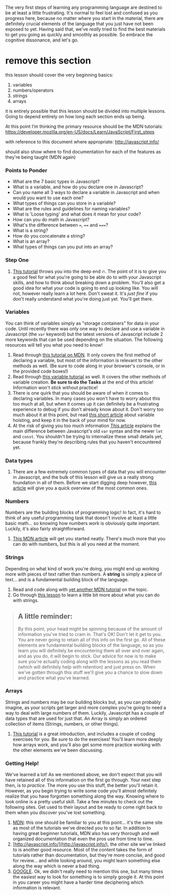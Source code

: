 The very first steps of learning any programming language are destined to be at least a little frustrating.  It's normal to feel lost and confused as you progress here, because no matter where you start in the material, there are definitely crucial elements of the language that you just have not been exposed to yet.  Having said that, we've _really_ tried to find the best materials to get you going as quickly and smoothly as possible. So embrace the cognitive dissonance, and let's go.

# remove this section
this lesson should cover the very beginning basics: 
1. variables
2. numbers/operators
3. strings
4. arrays

it is entirely possible that this lesson should be divided into multiple lessons.  Going to depend entirely on how long each section ends up being.

At this point I'm thinking the primary resource should be the MDN tutorials:
https://developer.mozilla.org/en-US/docs/Learn/JavaScript/First_steps

with reference to this document where appropriate: http://javascript.info/

should also show where to find documentation for each of the features as they're being taught (MDN again)

### Points to Ponder
* What are the 7 basic types in Javascript?
* What is a variable, and how do you declare one in Javascript?
* Can you name all 3 ways to declare a variable in Javascript and when would you want to use each one?
* What types of things can you store in a variable?
* What are the rules and guidelines for naming variables?
* What is 'Loose typing' and what does it mean for your code?
* How can you do math in Javascript?
* What's the difference between `=`, `==` and `===`?
* What is a string?
* How do you concatenate a string?
* What is an array?
* What types of things can you put into an array?

### Step One
1. [This tutorial](https://developer.mozilla.org/en-US/docs/Learn/JavaScript/First_steps/A_first_splash) throws you into the deep end 🔥.  The point of it is to give you a good feel for what you're going to be able do to with your Javascript skills, and how to think about breaking down a problem.  You'll also get a good idea for what your code is going to end up looking like. You will not, however really learn a lot here.  Don't sweat it.  It's _just fine_ if you don't really understand what you're doing just yet.  You'll get there.

### Variables
You can think of variables simply as "storage containers" for data in your code.  Until recently there was only one way to declare and use a variable in Javascript (the `var` keyword) but the latest versions of Javascript include 2 more keywords that can be used depending on the situation. The following resources will tell you what you need to know!
1. Read through [this tutorial on MDN](https://developer.mozilla.org/en-US/docs/Learn/JavaScript/First_steps/Variables). It only covers the first method of declaring a variable, but most of the information is relevant to the other methods as well. (Be sure to code along in your browser's console, or in the provided code boxes!)
2. Read through [this variable tutorial](http://javascript.info/variables) as well. It covers the other methods of variable creation.  __Be sure to do the Tasks__ at the end of this article!  Information won't stick without practice!
3. There is one quirk that you should be aware of when it comes to declaring variables.  In many cases you won't have to worry about this too much at all, but when it comes up it can definitely be a frustrating experience to debug if you don't already know about it.  Don't worry too much about it at this point, but read [this short article](https://developer.mozilla.org/en-US/docs/Web/JavaScript/Reference/Statements/var#var_hoisting) about variable hoisting, and keep it in the back of your mind for now.
4. At the risk of giving you too much information [This article](http://wesbos.com/javascript-scoping/) explains the main difference between Javascript's old `var` syntax and the newer `let` and `const`.  You shouldn't be trying to internalize these small details yet, because frankly they're describing rules that you haven't encountered yet.

### Data types
1. There are a few extremely common types of data that you will encounter in Javascript, and the bulk of this lesson will give us a really strong foundation in all of them.  Before we start digging deep however, [this article](http://javascript.info/types) will give you a quick overview of the most common ones.

### Numbers
Numbers are the building blocks of programming logic!  In fact, it's hard to think of any useful programming task that doesn't involve at least a little basic math... so knowing how numbers work is obviously quite important.  Luckily, it's also fairly straightforward.
1. [This MDN article](https://developer.mozilla.org/en-US/docs/Learn/JavaScript/First_steps/Math) will get you started neatly. There's much more that you can do with numbers, but this is all you need at the moment.

### Strings
Depending on what kind of work you're doing, you might end up working more with pieces of text rather than numbers. A __string__ is simply a piece of text... and is a fundamental building block of the language.
1. Read and code along with [yet another MDN tutorial](https://developer.mozilla.org/en-US/docs/Learn/JavaScript/First_steps/Strings) on the topic. 
2. Go through [this lesson](https://developer.mozilla.org/en-US/docs/Learn/JavaScript/First_steps/Useful_string_methods) to learn a little bit more about what you can do with strings.

> ## A little reminder: 
> By this point, your head might be spinning because of the amount of information you've tried to cram in. That's OK! Don't let it get to you. You are never going to retain all of this info on the first go.  All of these elements are fundamental building blocks of the language, so as you learn you will definitely be encountering them all over and over again, and as you do, it will begin to stick. Our advice for now is to make sure you're actually coding along with the lessons as you read them (which will definitely help with retention) and just press on.  When we've gotten through this stuff we'll give you a chance to slow down and practice what you've learned.

### Arrays
Strings and numbers may be our building blocks but, as you can probably imagine, as your scripts get larger and more complex you're going to need a way to deal with large numbers of them.  Luckily, Javascript has a couple of data types that are used for just that.  An Array is simply an ordered collection of items (Strings, numbers, or other things).
1. [This tutorial](https://developer.mozilla.org/en-US/docs/Learn/JavaScript/First_steps/Arrays) is a great introduction, and includes a couple of coding exercises for you. Be sure to do the exercises!  You'll learn more deeply how arrays work, and you'll also get some more practice working with the other elements we've been discussing.

### Getting Help!
We've learned a lot!  As we mentioned above, we don't expect that you will have retained all of this information on the first go through.  Your next step then, is to _practice_.  The more you use this stuff, the better you'll retain it.  However, as you begin trying to write some code you'll almost definitely realize that you have forgotten something along the way.  Knowing where to look online is a pretty useful skill.  Take a few minutes to check out the following sites.  Get used to their layout and be ready to come right back to them when you discover you've lost something.
1. [MDN](https://developer.mozilla.org/en-US/): this one should be familiar to you at this point...  it's the same site as most of the tutorials we've directed you to so far.  In addition to having great beginner tutorials, MDN also has very thorough and well organized documentation that even the pros use from time to time.
2. [http://javascript.info/](http://javascript.info/), the other site we've linked to is another good resource.  Most of the content takes the form of tutorials rather than documentation, but they're more concise, and good for review... and while looking around, you might learn something else along the way which is never a bad thing.
3. [GOOGLE](http://lmgtfy.com/?q=GOOGLE). Ok, we didn't really need to mention this one, but many times the easiest way to look for something is to simply google it.  At this point in you career you might have a harder time deciphering which information is relevant.

